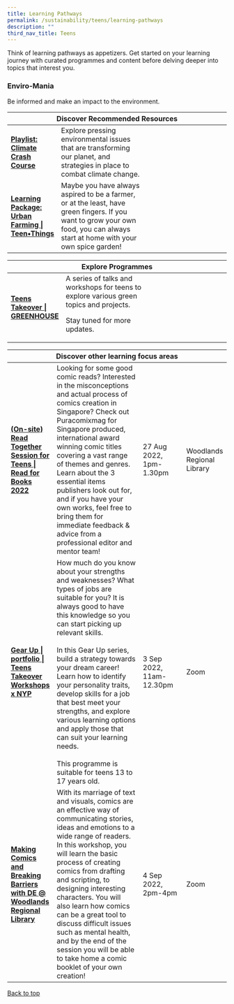 ```yaml
---
title: Learning Pathways
permalink: /sustainability/teens/learning-pathways
description: ""
third_nav_title: Teens
---
```

<style type="text/css">
/* Links */
.content a { color: #322987; }
.content a:focus,
.content a:hover { color: #28216c; }

/* Button Outline */
.bp-button { padding-left: 1.5rem; padding-right: 1.5rem; }
.bp-button.is-primary-outline { border: 1px solid #322987; color: #322987; background-color: transparent; text-decoration: none; }
.bp-button.is-primary-outline:focus,
.bp-button.is-primary-outline:hover { border: 1px solid #322987; color: #cff2e8; background-color: #322987; text-decoration: none; }

/* Responsive Iframe */
.responsive-iframe { position: absolute; top: 0; left: 0; bottom: 0; right: 0; width: 100%; height: 100%; }
.responsive-iframe-container { position: relative; overflow: hidden; width: 100%; }
.responsive-iframe-container.ratio-16by9 { padding-top: 56.25%; }
.responsive-iframe-container.ratio-4by3 { padding-top: 75%; }
.responsive-iframe-container.ratio-3by2 { padding-top: 66.66%; }
.responsive-iframe-container.ratio-1by1 { padding-top: 100%; }
</style>
Think of learning pathways as appetizers. Get started on your learning journey with curated programmes and content before delving deeper into topics that interest you.

<h3><b>Enviro-Mania</b></h3>
Be informed and make an impact to the environment.
<div class="horizontal-scroll margin--bottom--lg">
  <table class="generic-table">
    <thead>
      <tr>
        <th colspan="4" class="is-uppercase has-weight-normal ">Discover Recommended Resources</th>
      </tr>
    </thead>
    <tbody>
      <tr>
        <td style="width: 20%;"><a href="/sustainability/teens/content" target="_blank"><b> Playlist:<br>Climate Crash Course</b></a></td>
        <td style="width: 40%;">Explore pressing environmental issues that are transforming our planet, and strategies in place to combat climate change.</td>
        <td style="width: 20%;"> </td>
        <td style="width: 20%;"> </td>
      </tr>
      <tr>
        <td><a href="https://nlb-dr-staging.netlify.app/diy-resources/secondary/teen-things-archive#id11" target="_blank"><b> Learning Package:<br>Urban Farming | Teen•Things</b></a></td>
        <td>Maybe you have always aspired to be a farmer, or at the least, have green fingers. If you want to grow your own food, you can always start at home with your own spice garden! </td>
        <td></td>
        <td></td>
      </tr>
    </tbody>
  </table>
</div>

<div class="horizontal-scroll margin--bottom--lg">
  <table class="generic-table">
    <thead>
      <tr>
        <th colspan="4" class="is-uppercase has-weight-normal ">Explore Programmes</th>
      </tr>
    </thead>
    <tbody>
			<tr>
         <td style="width: 20%;"><a href="https://go.gov.sg/nlb-teensgreenhouseh" target="_blank"><b>Teens Takeover | GREENHOUSE
</b></a></td>
        <td style="width: 40%;">A series of talks and workshops for teens to explore various green topics and projects.

Stay tuned for more updates.<br></td>
        <td style="width: 20%;"></td>
        <td style="width: 20%;"></td>
			</tr>
    </tbody>
  </table>
</div>

<div class="horizontal-scroll margin--bottom--lg">
  <table class="generic-table">
    <thead>
      <tr>
        <th colspan="4" class="is-uppercase has-weight-normal ">Discover other learning focus areas</th>
      </tr>
    </thead>
    <tbody>
			<tr>
        <td style="width: 20%;"><a href="https://www.eventbrite.sg/e/on-site-read-together-session-for-teens-read-for-books-2022-tickets-388574535897?aff=odcleoeventsincollection" target="_blank"><b>(On-site) Read Together Session for Teens | Read for Books 2022</b></a></td>
        <td style="width: 40%;">Looking for some good comic reads? Interested in the misconceptions and actual process of comics creation in Singapore? Check out Puracomixmag for Singapore produced, international award winning comic titles covering a vast range of themes and genres. Learn about the 3 essential items publishers look out for, and if you have your own works, feel free to bring them for immediate feedback & advice from a professional editor and mentor team!
</td>
        <td style="width: 20%;">27 Aug 2022, 1pm-1.30pm</td>
        <td style="width: 20%;">Woodlands Regional Library</td>
      </tr>
			<tr>
        <td style="width: 20%;"><a href="https://www.eventbrite.com/e/gear-up-portfolio-teens-takeover-workshops-x-nyp-tickets-401069749417?aff=odcleoeventsincollection&keep_tld=1" target="_blank"><b>Gear Up | portfolio | Teens Takeover Workshops x NYP</b></a></td>
        <td style="width: 40%;">How much do you know about your strengths and weaknesses? What types of jobs are suitable for you? It is always good to have this knowledge so you can start picking up relevant skills. 
<br><br>
In this Gear Up series, build a strategy towards your dream career! Learn how to identify your personality traits, develop skills for a job that best meet your strengths, and explore various learning options and apply those that can suit your learning needs. <br><br>
This programme is suitable for teens 13 to 17 years old.
</td>
        <td style="width: 20%;">3 Sep 2022, 11am-12.30pm</td>
        <td style="width: 20%;">Zoom</td>
      </tr>
			<tr>
        <td style="width: 20%;"><a href="https://www.eventbrite.com/e/making-comics-and-breaking-barriers-with-de-woodlands-regional-library-tickets-403366669567?aff=odcleoeventsincollection&keep_tld=1" target="_blank"><b>Making Comics and Breaking Barriers with DE @ Woodlands Regional Library</b></a></td>
        <td style="width: 40%;">With its marriage of text and visuals, comics are an effective way of communicating stories, ideas and emotions to a wide range of readers. In this workshop, you will learn the basic process of creating comics from drafting and scripting, to designing interesting characters. You will also learn how comics can be a great tool to discuss difficult issues such as mental health, and by the end of the session you will be able to take home a comic booklet of your own creation!
</td>
        <td style="width: 20%;">4 Sep 2022, 2pm-4pm</td>
        <td style="width: 20%;">Zoom</td>
      </tr>
  </tbody>
  </table>
</div>

<p class="has-text-right margin--top--xl"><a href="#main-content">Back to top</a></p>
